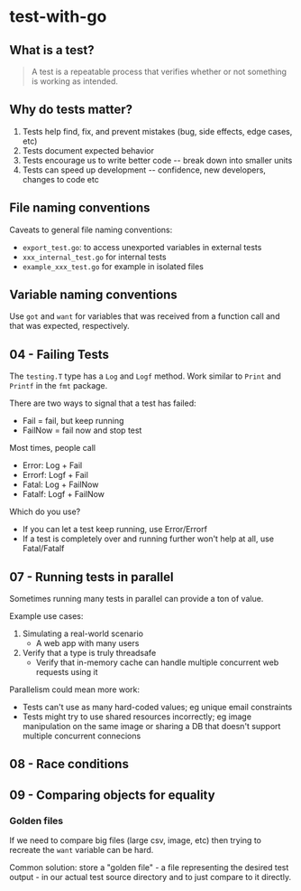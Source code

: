# test-with-go

## What is a test?

> A test is a repeatable process that verifies whether or not something is working as intended.

## Why do tests matter?

1. Tests help find, fix, and prevent mistakes (bug, side effects, edge cases, etc)
2. Tests document expected behavior
3. Tests encourage us to write better code -- break down into smaller units
4. Tests can speed up development -- confidence, new developers, changes to code etc

## File naming conventions

Caveats to general file naming conventions:

- `export_test.go`: to access unexported variables in external tests
- `xxx_internal_test.go` for internal tests
- `example_xxx_test.go` for example in isolated files

## Variable naming conventions

Use `got` and `want` for variables that was received from a function call and that was expected, respectively.


## 04 - Failing Tests

The `testing.T` type has a `Log` and `Logf` method. Work similar to `Print` and `Printf` in the `fmt` package.

There are two ways to signal that a test has failed:
- Fail = fail, but keep running
- FailNow = fail now and stop test

Most times, people call
- Error: Log + Fail
- Errorf: Logf + Fail
- Fatal: Log + FailNow
- Fatalf: Logf + FailNow

Which do you use?
- If you can let a test keep running, use Error/Errorf
- If a test is completely over and running further won't help at all, use Fatal/Fatalf

## 07 - Running tests in parallel

Sometimes running many tests in parallel can provide a ton of value.

Example use cases:
1. Simulating a real-world scenario
    - A web app with many users
2. Verify that a type is truly threadsafe
    - Verify that in-memory cache can handle multiple concurrent web requests using it

Parallelism could mean more work:
- Tests can't use as many hard-coded values; eg unique email constraints
- Tests might try to use shared resources incorrectly; eg image manipulation on the same image or sharing a DB that doesn't support multiple concurrent connecions

## 08 - Race conditions


## 09 - Comparing objects for equality

### Golden files

If we need to compare big files (large csv, image, etc) then trying to recreate the `want` variable can be hard.

Common solution: store a "golden file" - a file representing the desired test output - in our actual test source directory
and to just compare to it directly.
